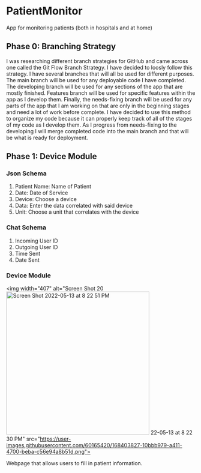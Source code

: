 # PatientMonitor
App for monitoring patients (both in hospitals and at home)

## Phase 0: Branching Strategy
I was researching different branch strategies for GitHub and came across one called the Git Flow Branch Strategy. I have decided to loosly follow this strategy. I have several branches that will all be used for different purposes. 
The main branch will be used for any deployable code I have completed.
The developing branch will be used for any sections of the app that are mostly finished. 
Features branch will be used for specific features within the app as I develop them. 
Finally, the needs-fixing branch will be used for any parts of the app that I am working on that are only in the beginning stages and need a lot of work before complete. 
I have decided to use this method to organize my code because it can properly keep track of all of the stages of my code as I develop them. As I progress from needs-fixing to the developing I will merge completed code into the main branch and that will be what is ready for deployment. 

## Phase 1: Device Module
### Json Schema
1. Patient Name: Name of Patient 
2. Date: Date of Service
3. Device: Choose a device 
4. Data: Enter the data correlated with said device 
5. Unit: Choose a unit that correlates with the device


### Chat Schema 
1. Incoming User ID
2. Outgoing User ID
3. Time Sent 
4. Date Sent

### Device Module 
<img width="407" alt="Screen Shot 20<img width="381" alt="Screen Shot 2022-05-13 at 8 22 51 PM" src="https://user-images.githubusercontent.com/60165420/168403857-2cd60ba5-a777-4b0a-920f-aede91a47bbf.png">
22-05-13 at 8 22 30 PM" src="https://user-images.githubusercontent.com/60165420/168403827-10bbb979-a411-4700-beba-c56e94a8b51d.png">


Webpage that allows users to fill in patient information. 
